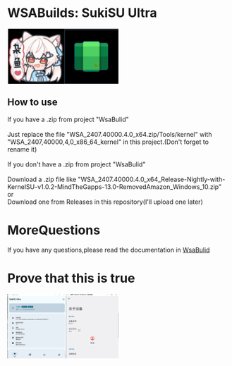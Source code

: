 # WSABuilds: SukiSU Ultra
<img align="middle" src="https://raw.githubusercontent.com/Young-Six-6/WSA-SukiSU-Ultra/refs/heads/main/introduce_sources/icon.jpg" width="50%"/>

## How to use
If you have a .zip from project "WsaBulid" <br><br>
Just replace the file "WSA_2407.40000.4.0_x64.zip/Tools/kernel" with "WSA_2407,40000,4,0_x86_64_kernel" in this project.(Don't forget to rename it)<br><br>
If you don't have a .zip from project "WsaBulid" <br><br>
Download a .zip file like "WSA_2407.40000.4.0_x64_Release-Nightly-with-KernelSU-v1.0.2-MindTheGapps-13.0-RemovedAmazon_Windows_10.zip"<br> 
or<br>
Download one from Releases in this repository(I'll upload one later)<br>

# MoreQuestions
If you have any questions,please read the documentation in [WsaBulid](https://github.com/MustardChef/WSABuilds/)

# Prove that this is true
<img align="left" src="https://raw.githubusercontent.com/Young-Six-6/WSA-SukiSU-Ultra/refs/heads/main/introduce_sources/pic1.png" width="50%"/>
